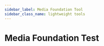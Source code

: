 ```yaml
---
sidebar_label: Media Foundation Tool
sidebar_class_name: lightweight tools
---
```


# Media Foundation Test

